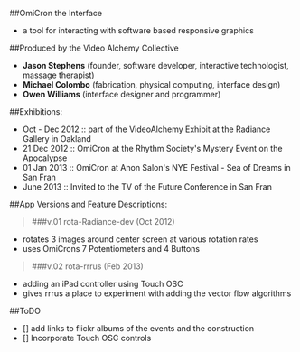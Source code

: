 ##OmiCron the Interface
- a tool for interacting with software based responsive graphics

##Produced by the Video Alchemy Collective
- **Jason Stephens** (founder, software developer, interactive technologist, massage therapist)
- **Michael Colombo** (fabrication, physical computing, interface design)
- **Owen Williams** (interface designer and programmer)

##Exhibitions:
* Oct - Dec 2012 :: part of the VideoAlchemy Exhibit at the Radiance Gallery in Oakland  
* 21 Dec 2012 :: OmiCron at the Rhythm Society's Mystery Event on the Apocalypse  
* 01 Jan 2013 :: OmiCron at Anon Salon's NYE Festival - Sea of Dreams in San Fran  
* June 2013 :: Invited to the TV of the Future Conference in San Fran  


##App Versions and Feature Descriptions:
>###v.01 rota-Radiance-dev (Oct 2012)
- rotates 3 images around center screen at various rotation rates 
- uses OmiCrons 7 Potentiometers and 4 Buttons

>###v.02 rota-rrrus (Feb 2013)
- adding an iPad controller using Touch OSC
- gives rrrus a place to experiment with adding the vector flow algorithms

##ToDO
- [] add links to flickr albums of the events and the construction
- [] Incorporate Touch OSC controls